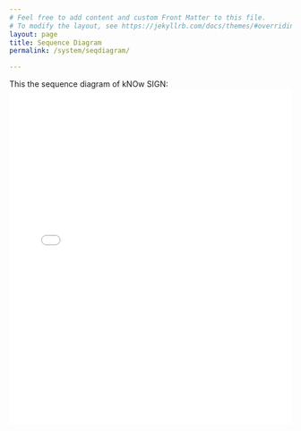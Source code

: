 ```yaml
---
# Feel free to add content and custom Front Matter to this file.
# To modify the layout, see https://jekyllrb.com/docs/themes/#overriding-theme-defaults
layout: page
title: Sequence Diagram
permalink: /system/seqdiagram/

---
```

This the sequence diagram of kNOw SIGN:
<embed src="{{site.url}}/images/sequencediagram.pdf" type="application/pdf" width="100%" height="600px" />